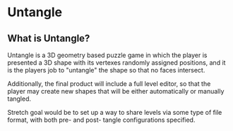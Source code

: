 
Untangle
========

What is Untangle?
-----------------

Untangle is a 3D geometry based puzzle game in which the player is presented a 
3D shape with its vertexes randomly assigned positions, and it is the players job
to "untangle" the shape so that no faces intersect. 

Additionally, the final product will include a full level editor, so that the player
may create new shapes that will be either automatically or manually tangled.

Stretch goal would be to set up a way to share levels via some type of file format, with both pre- and post- tangle configurations specified.

